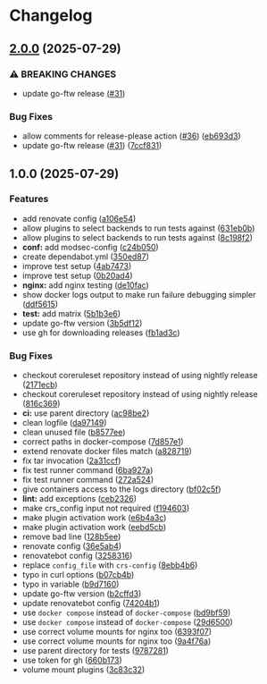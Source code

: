 # Changelog

## [2.0.0](https://github.com/coreruleset/crs-plugin-test-action/compare/v1.0.0...v2.0.0) (2025-07-29)


### ⚠ BREAKING CHANGES

* update go-ftw release ([#31](https://github.com/coreruleset/crs-plugin-test-action/issues/31))

### Bug Fixes

* allow comments for release-please action ([#36](https://github.com/coreruleset/crs-plugin-test-action/issues/36)) ([eb693d3](https://github.com/coreruleset/crs-plugin-test-action/commit/eb693d3a34e8f1e15a9c2f4f9da3060a2cdbbc5f))
* update go-ftw release ([#31](https://github.com/coreruleset/crs-plugin-test-action/issues/31)) ([7ccf831](https://github.com/coreruleset/crs-plugin-test-action/commit/7ccf83147490d241ca0a092ab985ba90816618b9))

## 1.0.0 (2025-07-29)


### Features

* add renovate config ([a106e54](https://github.com/coreruleset/crs-plugin-test-action/commit/a106e5493b7ed209213d15186ba499f52a939b18))
* allow plugins to select backends to run tests against ([631eb0b](https://github.com/coreruleset/crs-plugin-test-action/commit/631eb0b9c0b6e902a9bf99bde8d53b6f4b107e62))
* allow plugins to select backends to run tests against ([8c198f2](https://github.com/coreruleset/crs-plugin-test-action/commit/8c198f2f7e23f6692b6feaec9061f45b0c6a19e2))
* **conf:** add modsec-config ([c24b050](https://github.com/coreruleset/crs-plugin-test-action/commit/c24b050c36c92a02e59b12a666ef9bc59bdfe83a))
* create dependabot.yml ([350ed87](https://github.com/coreruleset/crs-plugin-test-action/commit/350ed879eee37f6589e408442a51c8cb47f7835d))
* improve test setup ([4ab7473](https://github.com/coreruleset/crs-plugin-test-action/commit/4ab747358e3c12d81128967fc3c21f5fa1ec5791))
* improve test setup ([0b20ad4](https://github.com/coreruleset/crs-plugin-test-action/commit/0b20ad48a216f416321c7f2ee6fd880f365e2c1f))
* **nginx:** add nginx testing ([de10fac](https://github.com/coreruleset/crs-plugin-test-action/commit/de10fac14a0247df2d87a992903d1ac99d1359d2))
* show docker logs output to make run failure debugging simpler ([ddf5615](https://github.com/coreruleset/crs-plugin-test-action/commit/ddf5615c5adc249dc928da9d443f7c3fcde460e2))
* **test:** add matrix ([5b1b3e6](https://github.com/coreruleset/crs-plugin-test-action/commit/5b1b3e6c311262daa88c53204eb80b0d442b515e))
* update go-ftw version ([3b5df12](https://github.com/coreruleset/crs-plugin-test-action/commit/3b5df12dcefd2d9d4f64e35f4bff2c77a24803b6))
* use gh for downloading releases ([fb1ad3c](https://github.com/coreruleset/crs-plugin-test-action/commit/fb1ad3c81e0d77539e234c9d1962a9bcb81c9517))


### Bug Fixes

* checkout coreruleset repository instead of using nightly release ([2171ecb](https://github.com/coreruleset/crs-plugin-test-action/commit/2171ecb271a795848113d13118533d4a9a7d6f1b))
* checkout coreruleset repository instead of using nightly release ([816c369](https://github.com/coreruleset/crs-plugin-test-action/commit/816c3692d2b0b81e66dde6c817617036ca615746))
* **ci:** use parent directory ([ac98be2](https://github.com/coreruleset/crs-plugin-test-action/commit/ac98be27f2d3d3f758f634a9355bb8bdcde0cb2f))
* clean logfile ([da97149](https://github.com/coreruleset/crs-plugin-test-action/commit/da9714976e054b3e6f3904fbb9cc3075c1eb4934))
* clean unused file ([b8577ee](https://github.com/coreruleset/crs-plugin-test-action/commit/b8577ee651688c1a3e93ba5bb3ac7770f7fb181c))
* correct paths in docker-compose ([7d857e1](https://github.com/coreruleset/crs-plugin-test-action/commit/7d857e1372f654440dca816f1ea2fc0aab0fa7e3))
* extend renovate docker files match ([a828719](https://github.com/coreruleset/crs-plugin-test-action/commit/a828719b1cc54ddf2a12840cee752bdf1c253609))
* fix tar invocation ([2a31ccf](https://github.com/coreruleset/crs-plugin-test-action/commit/2a31ccf4392461a0e0fdbf8a8ef34427fbf2fcac))
* fix test runner command ([6ba927a](https://github.com/coreruleset/crs-plugin-test-action/commit/6ba927a66e03f9c3ddf949ec34291d367754f84f))
* fix test runner command ([272a524](https://github.com/coreruleset/crs-plugin-test-action/commit/272a52474d47f94b9db9e913a99e3bcb1c90f8f3))
* give containers access to the logs directory ([bf02c5f](https://github.com/coreruleset/crs-plugin-test-action/commit/bf02c5fdec7e3e43f434dbba968142545083bf2b))
* **lint:** add exceptions ([ceb2326](https://github.com/coreruleset/crs-plugin-test-action/commit/ceb23263965cbad9ea4955baa08b6c854b97926a))
* make crs_config input not required ([f194603](https://github.com/coreruleset/crs-plugin-test-action/commit/f19460363281c3be9c19e69ce973b14bab8378eb))
* make plugin activation work ([e6b4a3c](https://github.com/coreruleset/crs-plugin-test-action/commit/e6b4a3cd34b164af643c6a86bc74b25b1f87a1cf))
* make plugin activation work ([eebd5cb](https://github.com/coreruleset/crs-plugin-test-action/commit/eebd5cbe9dfedbd4815fb34243cb49f968124870))
* remove bad line ([128b5ee](https://github.com/coreruleset/crs-plugin-test-action/commit/128b5ee0ca2cc3ed5b74e32aacebf28f7eb699d9))
* renovate config ([36e5ab4](https://github.com/coreruleset/crs-plugin-test-action/commit/36e5ab4f07ad8e583941fe9e6b476d6f1231b59a))
* renovatebot config ([3258316](https://github.com/coreruleset/crs-plugin-test-action/commit/32583164ff7ff100467bc4669323157c4e6fa051))
* replace `config_file` with `crs-config` ([8ebb4b6](https://github.com/coreruleset/crs-plugin-test-action/commit/8ebb4b602edd3748cbc7be567c796323882d8f32))
* typo in curl options ([b07cb4b](https://github.com/coreruleset/crs-plugin-test-action/commit/b07cb4babb58d90b5dc39d7dded6306327cb2693))
* typo in variable ([b9d7160](https://github.com/coreruleset/crs-plugin-test-action/commit/b9d7160b2882c5676ffa39e36163afa2e89b80aa))
* update go-ftw version ([b2cffd3](https://github.com/coreruleset/crs-plugin-test-action/commit/b2cffd3f110f653b20e59cf8025d5f5767fc20fc))
* update renovatebot config ([74204b1](https://github.com/coreruleset/crs-plugin-test-action/commit/74204b1db0421b59f17888eba64c5fff0232eed9))
* use `docker compose` instead of `docker-compose` ([bd9bf59](https://github.com/coreruleset/crs-plugin-test-action/commit/bd9bf5975e5d4b0a457dec646ee3ee74fa9720b5))
* use `docker compose` instead of `docker-compose` ([29d6500](https://github.com/coreruleset/crs-plugin-test-action/commit/29d650013258f23dd8985f37d7cf0d70dd6a10c4))
* use correct volume mounts for nginx too ([6393f07](https://github.com/coreruleset/crs-plugin-test-action/commit/6393f078bb582fcd0afa2a0655c2b37a3a99340d))
* use correct volume mounts for nginx too ([9a4f76a](https://github.com/coreruleset/crs-plugin-test-action/commit/9a4f76a85753ff9f0f74f8af149efc4d14bbf610))
* use parent directory for tests ([9787281](https://github.com/coreruleset/crs-plugin-test-action/commit/9787281a1d8f661d7cce45ae2bb686d1cd04d7f9))
* use token for gh ([660b173](https://github.com/coreruleset/crs-plugin-test-action/commit/660b17366d236d4ddfcda3cdf60a0e54112c9216))
* volume mount plugins ([3c83c32](https://github.com/coreruleset/crs-plugin-test-action/commit/3c83c32f7a975d7ef315fe07dd1c92b164f568b2))
